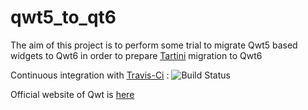 # qwt5_to_qt6

The aim of this project is to perform some trial to migrate Qwt5 based widgets to Qwt6 in order to prepare [Tartini](https://github.com/quicky2000/tartini) migration to Qwt6

Continuous integration with [Travis-Ci](https://travis-ci.org/quicky2000/qwt5_to_qwt6) : ![Build Status](https://travis-ci.org/quicky2000/qwt5_to_qwt6.svg?branch=master)

Official website of Qwt is [here](http://qwt.sourceforge.net/)